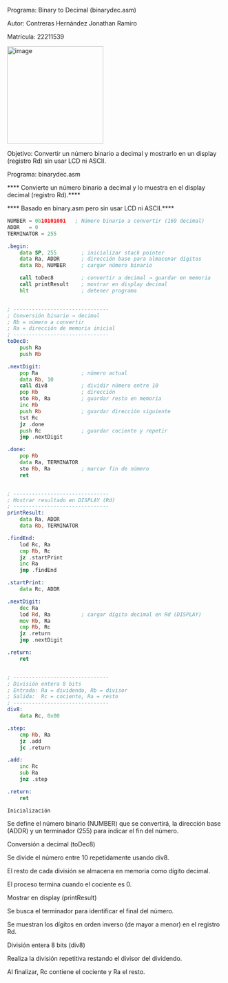 Programa: Binary to Decimal (binarydec.asm)


Autor: Contreras Hernández Jonathan Ramiro

Matrícula: 22211539

<img width="223" height="226" alt="image" src="https://github.com/user-attachments/assets/97cc7e38-bf48-401c-b3e9-084d2b395611" />

Objetivo: Convertir un número binario a decimal y mostrarlo en un display (registro Rd) sin usar LCD ni ASCII.


 Programa: binarydec.asm

**** Convierte un número binario a decimal y lo muestra en el display decimal (registro Rd).****

**** Basado en binary.asm pero sin usar LCD ni ASCII.****



```asm
NUMBER = 0b10101001   ; Número binario a convertir (169 decimal)
ADDR   = 0
TERMINATOR = 255

.begin:
    data SP, 255        ; inicializar stack pointer
    data Ra, ADDR       ; dirección base para almacenar dígitos
    data Rb, NUMBER     ; cargar número binario

    call toDec8         ; convertir a decimal → guardar en memoria
    call printResult    ; mostrar en display decimal
    hlt                 ; detener programa


; -------------------------------
; Conversión binario → decimal
; Rb = número a convertir
; Ra = dirección de memoria inicial
; -------------------------------
toDec8:
    push Ra
    push Rb

.nextDigit:
    pop Ra              ; número actual
    data Rb, 10
    call div8           ; dividir número entre 10
    pop Rb              ; dirección
    sto Rb, Ra          ; guardar resto en memoria
    inc Rb
    push Rb             ; guardar dirección siguiente
    tst Rc
    jz .done
    push Rc             ; guardar cociente y repetir
    jmp .nextDigit

.done:
    pop Rb
    data Ra, TERMINATOR
    sto Rb, Ra          ; marcar fin de número
    ret


; -------------------------------
; Mostrar resultado en DISPLAY (Rd)
; -------------------------------
printResult:
    data Ra, ADDR
    data Rb, TERMINATOR

.findEnd:
    lod Rc, Ra
    cmp Rb, Rc
    jz .startPrint
    inc Ra
    jmp .findEnd

.startPrint:
    data Rc, ADDR

.nextDigit:
    dec Ra
    lod Rd, Ra          ; cargar dígito decimal en Rd (DISPLAY)
    mov Rb, Ra
    cmp Rb, Rc
    jz .return
    jmp .nextDigit

.return:
    ret


; -------------------------------
; División entera 8 bits
; Entrada: Ra = dividendo, Rb = divisor
; Salida:  Rc = cociente, Ra = resto
; -------------------------------
div8:
    data Rc, 0x00

.step:
    cmp Rb, Ra
    jz .add
    jc .return

.add:
    inc Rc
    sub Ra
    jnz .step

.return:
    ret
```

    Inicialización
Se define el número binario (NUMBER) que se convertirá, la dirección base (ADDR) y un terminador (255) para indicar el fin del número.

Conversión a decimal (toDec8)

Se divide el número entre 10 repetidamente usando div8.

El resto de cada división se almacena en memoria como dígito decimal.

El proceso termina cuando el cociente es 0.

Mostrar en display (printResult)

Se busca el terminador para identificar el final del número.

Se muestran los dígitos en orden inverso (de mayor a menor) en el registro Rd.

División entera 8 bits (div8)

Realiza la división repetitiva restando el divisor del dividendo.

Al finalizar, Rc contiene el cociente y Ra el resto.
